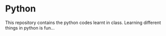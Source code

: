 # Python
This repository contains the python codes learnt in class.
Learning different things in python is fun...
